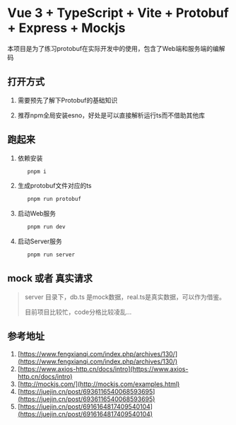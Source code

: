 # Vue 3 + TypeScript + Vite + Protobuf + Express + Mockjs

本项目是为了练习protobuf在实际开发中的使用，包含了Web端和服务端的编解码

## 打开方式

   1. 需要预先了解下Protobuf的基础知识

   2. 推荐npm全局安装esno，好处是可以直接解析运行ts而不借助其他库

## 跑起来

   1. 依赖安装

      ```sh
         pnpm i
      ```

   2. 生成protobuf文件对应的ts

      ```sh
         pnpm run protobuf
      ```

   3. 启动Web服务

      ```sh
         pnpm run dev
      ```

   4. 启动Server服务

      ```sh
         pnpm run server
      ```

## mock 或者 真实请求
   >
   > server 目录下，db.ts 是mock数据，real.ts是真实数据，可以作为借鉴。
   >
   > 目前项目比较忙，code分格比较凌乱...

## 参考地址

   1. [https://www.fengxianqi.com/index.php/archives/130/](https://www.fengxianqi.com/index.php/archives/130/)
   2. [https://www.axios-http.cn/docs/intro](https://www.axios-http.cn/docs/intro)
   3. [http://mockjs.com/](http://mockjs.com/examples.html)
   4. [https://juejin.cn/post/6936116540068593695](https://juejin.cn/post/6936116540068593695)
   5. [https://juejin.cn/post/6916164817409540104](https://juejin.cn/post/6916164817409540104)